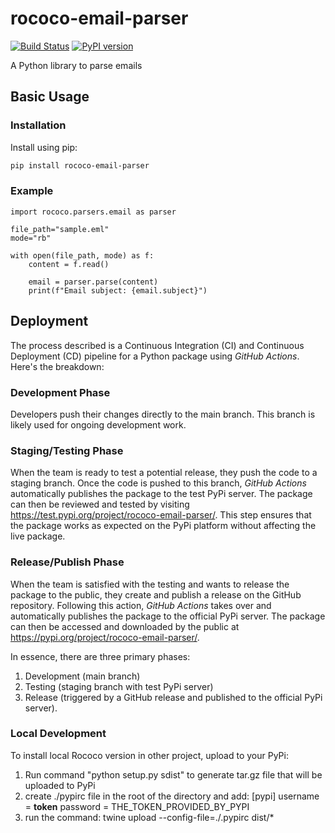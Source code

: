# rococo-email-parser

[![Build Status][build_status_badge]][build_status_link]
[![PyPI version][pypi_badge]][pypi_link]

A Python library to parse emails

## Basic Usage

### Installation

Install using pip:

```bash
pip install rococo-email-parser
```

### Example

```
import rococo.parsers.email as parser

file_path="sample.eml"
mode="rb"

with open(file_path, mode) as f:
    content = f.read()

    email = parser.parse(content)
    print(f"Email subject: {email.subject}")

```



## Deployment

The process described is a Continuous Integration (CI) and Continuous Deployment (CD) pipeline for a Python package using _GitHub Actions_. Here's the breakdown:

### Development Phase

Developers push their changes directly to the main branch.
This branch is likely used for ongoing development work.

### Staging/Testing Phase

When the team is ready to test a potential release, they push the code to a staging branch.
Once the code is pushed to this branch, _GitHub Actions_ automatically publishes the package to the test PyPi server.
The package can then be reviewed and tested by visiting <https://test.pypi.org/project/rococo-email-parser/>.
This step ensures that the package works as expected on the PyPi platform without affecting the live package.

### Release/Publish Phase

When the team is satisfied with the testing and wants to release the package to the public, they create and publish a release on the GitHub repository.
Following this action, _GitHub Actions_ takes over and automatically publishes the package to the official PyPi server.
The package can then be accessed and downloaded by the public at <https://pypi.org/project/rococo-email-parser/>.

In essence, there are three primary phases:

1. Development (main branch)
2. Testing (staging branch with test PyPi server)
3. Release (triggered by a GitHub release and published to the official PyPi server).


### Local Development

To install local Rococo version in other project, upload to your PyPi:
1) Run command "python setup.py sdist" to generate tar.gz file that will be uploaded to PyPi
2) create ./pypirc file in the root of the directory and add:
[pypi]
    username = __token__
    password = THE_TOKEN_PROVIDED_BY_PYPI
3) run the command: twine upload --config-file=./.pypirc dist/*  


[build_status_badge]: https://github.com/EcorRouge/rococo-email-parser/actions/workflows/release-publish.yml/badge.svg
[build_status_link]: https://github.com/EcorRouge/rococo-email-parser/actions/workflows/release-publish.yml
[pypi_badge]: https://badge.fury.io/py/rococo-email-parser.svg
[pypi_link]: https://badge.fury.io/py/rococo-email-parser
